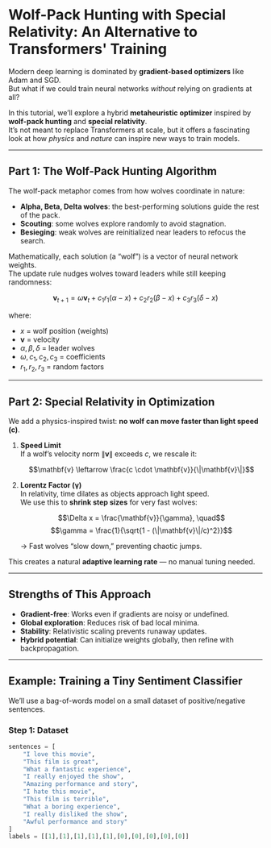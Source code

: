# Wolf-Pack Hunting with Special Relativity: An Alternative to Transformers' Training

Modern deep learning is dominated by **gradient-based optimizers** like Adam and SGD.  
But what if we could train neural networks *without* relying on gradients at all?  

In this tutorial, we’ll explore a hybrid **metaheuristic optimizer** inspired by **wolf-pack hunting** and **special relativity**.  
It’s not meant to replace Transformers at scale, but it offers a fascinating look at how *physics* and *nature* can inspire new ways to train models.

---

## Part 1: The Wolf-Pack Hunting Algorithm

The wolf-pack metaphor comes from how wolves coordinate in nature:
- **Alpha, Beta, Delta wolves**: the best-performing solutions guide the rest of the pack.
- **Scouting**: some wolves explore randomly to avoid stagnation.
- **Besieging**: weak wolves are reinitialized near leaders to refocus the search.

Mathematically, each solution (a “wolf”) is a vector of neural network weights.  
The update rule nudges wolves toward leaders while still keeping randomness:

$$
\mathbf{v}_{t+1} = \omega \mathbf{v}_t + c_1 r_1 (\alpha - x) + c_2 r_2 (\beta - x) + c_3 r_3 (\delta - x)
$$

where:
- $x$ = wolf position (weights)  
- $\mathbf{v}$ = velocity  
- $\alpha, \beta, \delta$ = leader wolves  
- $\omega, c_1, c_2, c_3$ = coefficients  
- $r_1, r_2, r_3$ = random factors  

---

## Part 2: Special Relativity in Optimization

We add a physics-inspired twist: **no wolf can move faster than light speed \(c\)**.

1. **Speed Limit**  
   If a wolf’s velocity norm $\|\mathbf{v}\|$ exceeds $c$, we rescale it:

   $$\mathbf{v} \leftarrow \frac{c \cdot \mathbf{v}}{\|\mathbf{v}\|}$$

2. **Lorentz Factor (γ)**  
   In relativity, time dilates as objects approach light speed.  
   We use this to **shrink step sizes** for very fast wolves:

   $$\Delta x = \frac{\mathbf{v}}{\gamma}, \quad$$ 
   $$\gamma = \frac{1}{\sqrt{1 - (\|\mathbf{v}\|/c)^2}}$$

   → Fast wolves “slow down,” preventing chaotic jumps.

This creates a natural **adaptive learning rate** — no manual tuning needed.

---

## Strengths of This Approach

- **Gradient-free**: Works even if gradients are noisy or undefined.  
- **Global exploration**: Reduces risk of bad local minima.  
- **Stability**: Relativistic scaling prevents runaway updates.  
- **Hybrid potential**: Can initialize weights globally, then refine with backpropagation.  

---

## Example: Training a Tiny Sentiment Classifier

We’ll use a bag-of-words model on a small dataset of positive/negative sentences.

### Step 1: Dataset
```python
sentences = [
    "I love this movie",
    "This film is great",
    "What a fantastic experience",
    "I really enjoyed the show",
    "Amazing performance and story",
    "I hate this movie",
    "This film is terrible",
    "What a boring experience",
    "I really disliked the show",
    "Awful performance and story"
]
labels = [[1],[1],[1],[1],[1],[0],[0],[0],[0],[0]]

